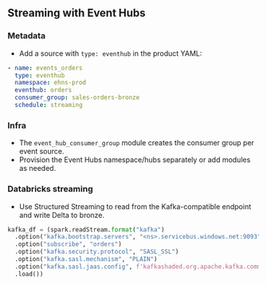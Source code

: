## Streaming with Event Hubs

### Metadata
- Add a source with `type: eventhub` in the product YAML:
```yaml
- name: events_orders
  type: eventhub
  namespace: ehns-prod
  eventhub: orders
  consumer_group: sales-orders-bronze
  schedule: streaming
```

### Infra
- The `event_hub_consumer_group` module creates the consumer group per event source.
- Provision the Event Hubs namespace/hubs separately or add modules as needed.

### Databricks streaming
- Use Structured Streaming to read from the Kafka-compatible endpoint and write Delta to bronze.
```python
kafka_df = (spark.readStream.format("kafka")
  .option("kafka.bootstrap.servers", "<ns>.servicebus.windows.net:9093")
  .option("subscribe", "orders")
  .option("kafka.security.protocol", "SASL_SSL")
  .option("kafka.sasl.mechanism", "PLAIN")
  .option("kafka.sasl.jaas.config", f'kafkashaded.org.apache.kafka.common.security.plain.PlainLoginModule required username="$ConnectionString" password="{conn_str}";')
  .load())
``` 